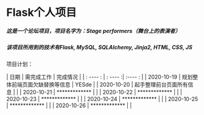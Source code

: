 # Flask个人项目

##### 这是一个论坛项目，项目名字为：Stage performers（舞台上的表演者）
##### 该项目所用到的技术有Flask, MySQL, SQLAlchemy, Jinja2, HTML, CSS, JS


项目计划：

|  日期   | 需完成工作  |  完成情况  |
| : ---- : | : ----  :| :---- : |
| 2020-10-19 | 规划整体前端页面欠缺替换等信息 |  YESde  |
| 2020-10-20 | 起手整理前台页面所有信息 |    |
| 2020-10-21 | ************* |    |
| 2020-10-22 | ************* |    |
| 2020-10-23 | ************* |    |
| 2020-10-24 | ************* |    |
| 2020-10-25 | ************* |    |
| 2020-10-26 | ************* |    |
